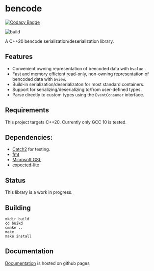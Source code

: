 # bencode

[![Codacy Badge](https://api.codacy.com/project/badge/Grade/5cc3eec94d8a486dab62afeab5130def)](https://app.codacy.com/manual/floriandetemmerman/bencode?utm_source=github.com&utm_medium=referral&utm_content=fbdtemme/bencode&utm_campaign=Badge_Grade_Dashboard)

![build](https://github.com/fbdtemme/bencode/workflows/build/badge.svg?branch=master)

A C++20 bencode serialization/deserialization library.

## Features

* Convenient owning representation of bencoded data with `bvalue` .
* Fast and memory efficient read-only, non-owning representation of bencoded data with `bview`.
* Build-in serialization/deserializaton for most standard containers.
* Support for serializing/deserializing to/from user-defined types. 
* Parse directly to custom types using the `EventConsumer` interface.

## Requirements

This project targets C++20. 
Currently only GCC 10 is tested.

## Dependencies:

* [Catch2](https://github.com/catchorg/Catch2) for testing.
* [fmt](https://github.com/fmtlib/fmt)
* [Microsoft GSL](https://github.com/microsoft/GSL)
* [expected-lite](https://github.com/martinmoene/expected-lite)


## Status

This library is a work in progress.


## Building

```
mkdir build
cd buikd
cmake ..
make 
make install
``` 
## Documentation

[Documentation](https://fbdtemme.github.io/bencode/) is hosted on github pages 

